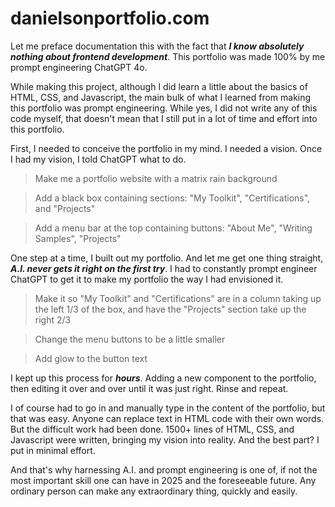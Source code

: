 # danielsonportfolio.com

Let me preface documentation this with the fact that ***I know absolutely nothing about frontend development***. This portfolio was made 100% by me prompt engineering ChatGPT 4o.

While making this project, although I did learn a little about the basics of HTML, CSS, and Javascript, the main bulk of what I learned from making this portfolio was prompt engineering. While yes, I did not write any of this code myself, that doesn't mean that I still put in a lot of time and effort into this portfolio.

First, I needed to conceive the portfolio in my mind. I needed a vision. Once I had my vision, I told ChatGPT what to do.

> Make me a portfolio website with a matrix rain background

> Add a black box containing sections: "My Toolkit", "Certifications", and "Projects"

> Add a menu bar at the top containing buttons: "About Me", "Writing Samples", "Projects"

One step at a time, I built out my portfolio. And let me get one thing straight, ***A.I. never gets it right on the first try***. I had to constantly prompt engineer ChatGPT to get it to make my portfolio the way I had envisioned it.

> Make it so "My Toolkit" and "Certifications" are in a column taking up the left 1/3 of the box, and have the "Projects" section take up the right 2/3

> Change the menu buttons to be a little smaller

> Add glow to the button text

I kept up this process for ***hours***. Adding a new component to the portfolio, then editing it over and over until it was just right. Rinse and repeat.

I of course had to go in and manually type in the content of the portfolio, but that was easy. Anyone can replace text in HTML code with their own words. But the difficult work had been done. 1500+ lines of HTML, CSS, and Javascript were written, bringing my vision into reality. And the best part? I put in minimal effort.

And that's why harnessing A.I. and prompt engineering is one of, if not the most important skill one can have in 2025 and the foreseeable future. Any ordinary person can make any extraordinary thing, quickly and easily.
